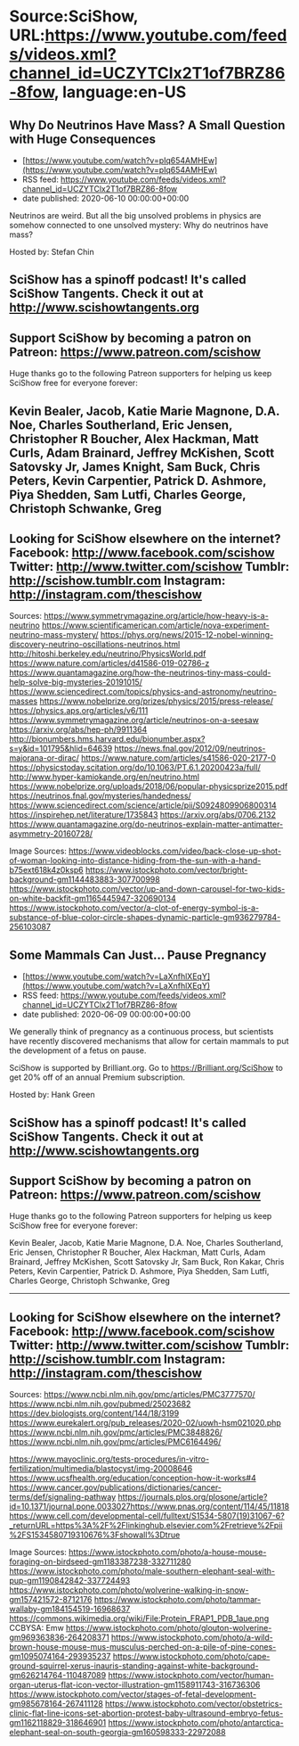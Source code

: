 # Source:SciShow, URL:https://www.youtube.com/feeds/videos.xml?channel_id=UCZYTClx2T1of7BRZ86-8fow, language:en-US

## Why Do Neutrinos Have Mass? A Small Question with Huge Consequences
 - [https://www.youtube.com/watch?v=pIq654AMHEw](https://www.youtube.com/watch?v=pIq654AMHEw)
 - RSS feed: https://www.youtube.com/feeds/videos.xml?channel_id=UCZYTClx2T1of7BRZ86-8fow
 - date published: 2020-06-10 00:00:00+00:00

Neutrinos are weird. But all the big unsolved problems in physics are somehow connected to one unsolved mystery: Why do neutrinos have mass? 

Hosted by: Stefan Chin

SciShow has a spinoff podcast! It's called SciShow Tangents. Check it out at http://www.scishowtangents.org
----------
Support SciShow by becoming a patron on Patreon: https://www.patreon.com/scishow
----------
Huge thanks go to the following Patreon supporters for helping us keep SciShow free for everyone forever:

Kevin Bealer, Jacob, Katie Marie Magnone, D.A. Noe, Charles Southerland, Eric Jensen, Christopher R Boucher, Alex Hackman, Matt Curls, Adam Brainard, Jeffrey McKishen, Scott Satovsky Jr, James Knight, Sam Buck, Chris Peters, Kevin Carpentier, Patrick D. Ashmore, Piya Shedden, Sam Lutfi, Charles George, Christoph Schwanke, Greg
----------
Looking for SciShow elsewhere on the internet?
Facebook: http://www.facebook.com/scishow
Twitter: http://www.twitter.com/scishow
Tumblr: http://scishow.tumblr.com
Instagram: http://instagram.com/thescishow
----------
Sources:
https://www.symmetrymagazine.org/article/how-heavy-is-a-neutrino
https://www.scientificamerican.com/article/nova-experiment-neutrino-mass-mystery/
https://phys.org/news/2015-12-nobel-winning-discovery-neutrino-oscillations-neutrinos.html
http://hitoshi.berkeley.edu/neutrino/PhysicsWorld.pdf
https://www.nature.com/articles/d41586-019-02786-z
https://www.quantamagazine.org/how-the-neutrinos-tiny-mass-could-help-solve-big-mysteries-20191015/
https://www.sciencedirect.com/topics/physics-and-astronomy/neutrino-masses
https://www.nobelprize.org/prizes/physics/2015/press-release/
https://physics.aps.org/articles/v6/111
https://www.symmetrymagazine.org/article/neutrinos-on-a-seesaw
https://arxiv.org/abs/hep-ph/9911364
http://bionumbers.hms.harvard.edu/bionumber.aspx?s=y&id=101795&hlid=64639
https://news.fnal.gov/2012/09/neutrinos-majorana-or-dirac/
https://www.nature.com/articles/s41586-020-2177-0
https://physicstoday.scitation.org/do/10.1063/PT.6.1.20200423a/full/
http://www.hyper-kamiokande.org/en/neutrino.html
https://www.nobelprize.org/uploads/2018/06/popular-physicsprize2015.pdf
https://neutrinos.fnal.gov/mysteries/handedness/
https://www.sciencedirect.com/science/article/pii/S0924809906800314
https://inspirehep.net/literature/1735843
https://arxiv.org/abs/0706.2132
https://www.quantamagazine.org/do-neutrinos-explain-matter-antimatter-asymmetry-20160728/

Image Sources: 
https://www.videoblocks.com/video/back-close-up-shot-of-woman-looking-into-distance-hiding-from-the-sun-with-a-hand-b75ext618k4z0ksp6
https://www.istockphoto.com/vector/bright-background-gm1144483883-307700998
https://www.istockphoto.com/vector/up-and-down-carousel-for-two-kids-on-white-backfit-gm1165445947-320690134
https://www.istockphoto.com/vector/a-clot-of-energy-symbol-is-a-substance-of-blue-color-circle-shapes-dynamic-particle-gm936279784-256103087

## Some Mammals Can Just… Pause Pregnancy
 - [https://www.youtube.com/watch?v=LaXnfhlXEqY](https://www.youtube.com/watch?v=LaXnfhlXEqY)
 - RSS feed: https://www.youtube.com/feeds/videos.xml?channel_id=UCZYTClx2T1of7BRZ86-8fow
 - date published: 2020-06-09 00:00:00+00:00

We generally think of pregnancy as a continuous process, but scientists have recently discovered mechanisms that allow for certain mammals to put the development of a fetus on pause. 

SciShow is supported by Brilliant.org. Go to https://Brilliant.org/SciShow to get 20% off of an annual Premium subscription. 

Hosted by: Hank Green

SciShow has a spinoff podcast! It's called SciShow Tangents. Check it out at http://www.scishowtangents.org
----------
Support SciShow by becoming a patron on Patreon: https://www.patreon.com/scishow
----------
Huge thanks go to the following Patreon supporters for helping us keep SciShow free for everyone forever:

Kevin Bealer, Jacob, Katie Marie Magnone, D.A. Noe, Charles Southerland, Eric Jensen, Christopher R Boucher, Alex Hackman, Matt Curls, Adam Brainard, Jeffrey McKishen, Scott Satovsky Jr, Sam Buck, Ron Kakar, Chris Peters, Kevin Carpentier, Patrick D. Ashmore, Piya Shedden, Sam Lutfi, Charles George, Christoph Schwanke, Greg

----------
Looking for SciShow elsewhere on the internet?
Facebook: http://www.facebook.com/scishow
Twitter: http://www.twitter.com/scishow
Tumblr: http://scishow.tumblr.com
Instagram: http://instagram.com/thescishow
----------
Sources:
https://www.ncbi.nlm.nih.gov/pmc/articles/PMC3777570/
https://www.ncbi.nlm.nih.gov/pubmed/25023682
https://dev.biologists.org/content/144/18/3199
https://www.eurekalert.org/pub_releases/2020-02/uowh-hsm021020.php
https://www.ncbi.nlm.nih.gov/pmc/articles/PMC3848826/
https://www.ncbi.nlm.nih.gov/pmc/articles/PMC6164496/

https://www.mayoclinic.org/tests-procedures/in-vitro-fertilization/multimedia/blastocyst/img-20008646
https://www.ucsfhealth.org/education/conception-how-it-works#4
https://www.cancer.gov/publications/dictionaries/cancer-terms/def/signaling-pathway
https://journals.plos.org/plosone/article?id=10.1371/journal.pone.0033027https://www.pnas.org/content/114/45/11818
https://www.cell.com/developmental-cell/fulltext/S1534-5807(19)31067-6?_returnURL=https%3A%2F%2Flinkinghub.elsevier.com%2Fretrieve%2Fpii%2FS1534580719310676%3Fshowall%3Dtrue

Image Sources:
https://www.istockphoto.com/photo/a-house-mouse-foraging-on-birdseed-gm1183387238-332711280
https://www.istockphoto.com/photo/male-southern-elephant-seal-with-pup-gm1190842842-337724493
https://www.istockphoto.com/photo/wolverine-walking-in-snow-gm157421572-8712176
https://www.istockphoto.com/photo/tammar-wallaby-gm184154519-16968637
https://commons.wikimedia.org/wiki/File:Protein_FRAP1_PDB_1aue.png CCBYSA: Emw
https://www.istockphoto.com/photo/glouton-wolverine-gm969363836-264208371
https://www.istockphoto.com/photo/a-wild-brown-house-mouse-mus-musculus-perched-on-a-pile-of-pine-cones-gm1095074164-293935237
https://www.istockphoto.com/photo/cape-ground-squirrel-xerus-inauris-standing-against-white-background-gm626214764-110487089
https://www.istockphoto.com/vector/human-organ-uterus-flat-icon-vector-illustration-gm1158911743-316736306
https://www.istockphoto.com/vector/stages-of-fetal-development-gm985678164-267411128
https://www.istockphoto.com/vector/obstetrics-clinic-flat-line-icons-set-abortion-protest-baby-ultrasound-embryo-fetus-gm1162118829-318646901
https://www.istockphoto.com/photo/antarctica-elephant-seal-on-south-georgia-gm160598333-22972088

